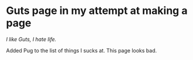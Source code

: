 # Guts page in my attempt at making a page
*I like Guts, I hate life.*

Added Pug to the list of things I sucks at.
This page looks bad.
